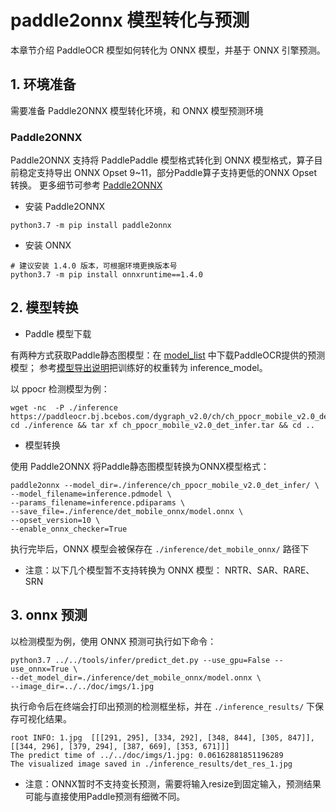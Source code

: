 # paddle2onnx 模型转化与预测

本章节介绍 PaddleOCR 模型如何转化为 ONNX 模型，并基于 ONNX 引擎预测。

## 1. 环境准备

需要准备 Paddle2ONNX 模型转化环境，和 ONNX 模型预测环境

###  Paddle2ONNX

Paddle2ONNX 支持将 PaddlePaddle 模型格式转化到 ONNX 模型格式，算子目前稳定支持导出 ONNX Opset 9~11，部分Paddle算子支持更低的ONNX Opset转换。
更多细节可参考 [Paddle2ONNX](https://github.com/PaddlePaddle/Paddle2ONNX/blob/develop/README_zh.md)

- 安装 Paddle2ONNX
```
python3.7 -m pip install paddle2onnx
```

- 安装 ONNX
```
# 建议安装 1.4.0 版本，可根据环境更换版本号
python3.7 -m pip install onnxruntime==1.4.0
```

## 2. 模型转换


- Paddle 模型下载

有两种方式获取Paddle静态图模型：在 [model_list](../../doc/doc_ch/models_list.md) 中下载PaddleOCR提供的预测模型；
参考[模型导出说明](../../doc/doc_ch/inference.md#训练模型转inference模型)把训练好的权重转为 inference_model。

以 ppocr 检测模型为例：

```
wget -nc  -P ./inference https://paddleocr.bj.bcebos.com/dygraph_v2.0/ch/ch_ppocr_mobile_v2.0_det_infer.tar
cd ./inference && tar xf ch_ppocr_mobile_v2.0_det_infer.tar && cd ..
```

- 模型转换

使用 Paddle2ONNX 将Paddle静态图模型转换为ONNX模型格式：

```
paddle2onnx --model_dir=./inference/ch_ppocr_mobile_v2.0_det_infer/ \
--model_filename=inference.pdmodel \
--params_filename=inference.pdiparams \
--save_file=./inference/det_mobile_onnx/model.onnx \
--opset_version=10 \
--enable_onnx_checker=True
```

执行完毕后，ONNX 模型会被保存在 `./inference/det_mobile_onnx/` 路径下

* 注意：以下几个模型暂不支持转换为 ONNX 模型：
NRTR、SAR、RARE、SRN

## 3. onnx 预测

以检测模型为例，使用 ONNX 预测可执行如下命令：

```
python3.7 ../../tools/infer/predict_det.py --use_gpu=False --use_onnx=True \
--det_model_dir=./inference/det_mobile_onnx/model.onnx \
--image_dir=../../doc/imgs/1.jpg
```

执行命令后在终端会打印出预测的检测框坐标，并在 `./inference_results/` 下保存可视化结果。

```
root INFO: 1.jpg  [[[291, 295], [334, 292], [348, 844], [305, 847]], [[344, 296], [379, 294], [387, 669], [353, 671]]]
The predict time of ../../doc/imgs/1.jpg: 0.06162881851196289
The visualized image saved in ./inference_results/det_res_1.jpg
```

* 注意：ONNX暂时不支持变长预测，需要将输入resize到固定输入，预测结果可能与直接使用Paddle预测有细微不同。
